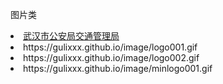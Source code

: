 图片类
<li><a href="http://www.jgj.whs.hb/" target="_blank">武汉市公安局交通管理局</a></li>
<li>https://gulixxx.github.io/image/logo001.gif
<li>https://gulixxx.github.io/image/logo002.gif
<li>https://gulixxx.github.io/image/minlogo001.gif
